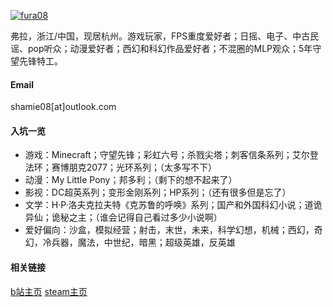 

[![fura08](https://img.shields.io/badge/fura08-github-blue?logo=github)](https://github.com/fura08)

弗拉，浙江/中国，现居杭州。游戏玩家，FPS重度爱好者；日摇、电子、中古民谣、pop听众；动漫爱好者；西幻和科幻作品爱好者；不混圈的MLP观众；5年守望先锋特工。

#### Email
shamie08[at]outlook.com

#### 入坑一览
* 游戏：Minecraft；守望先锋；彩虹六号；杀戮尖塔；刺客信条系列；艾尔登法环；赛博朋克2077；光环系列；（太多写不下）
* 动漫：My Little Pony；邦多利；（剩下的想不起来了）
* 影视：DC超英系列；变形金刚系列；HP系列；（还有很多但是忘了）
* 文学：H·P·洛夫克拉夫特《克苏鲁的呼唤》系列；国产和外国科幻小说；道诡异仙；诡秘之主；（谁会记得自己看过多少小说啊）
* 爱好偏向：沙盒，模拟经营；射击，末世，未来，科学幻想，机械；西幻，奇幻，冷兵器，魔法，中世纪，暗黑；超级英雄，反英雄

#### 相关链接
[b站主页](https://space.bilibili.com/26627969)
[steam主页](https://steamcommunity.com/profiles/76561198341730070/)

